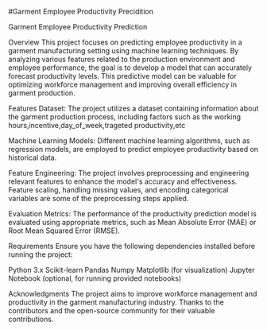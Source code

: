 #Garment Employee Productivity Precidition

Garment Employee Productivity Prediction

Overview
This project focuses on predicting employee productivity in a garment manufacturing setting using machine learning techniques. By analyzing various features related to the production environment and employee performance, the goal is to develop a model that can accurately forecast productivity levels. This predictive model can be valuable for optimizing workforce management and improving overall efficiency in garment production.

Features
Dataset: The project utilizes a dataset containing information about the garment production process, including factors such as the working hours,incentive,day_of_week,trageted productivity,etc

Machine Learning Models: Different machine learning algorithms, such as regression models, are employed to predict employee productivity based on historical data.

Feature Engineering: The project involves preprocessing and engineering relevant features to enhance the model's accuracy and effectiveness. Feature scaling, handling missing values, and encoding categorical variables are some of the preprocessing steps applied.

Evaluation Metrics: The performance of the productivity prediction model is evaluated using appropriate metrics, such as Mean Absolute Error (MAE) or Root Mean Squared Error (RMSE).

Requirements
Ensure you have the following dependencies installed before running the project:

Python 3.x
Scikit-learn
Pandas
Numpy
Matplotlib (for visualization)
Jupyter Notebook (optional, for running provided notebooks)

Acknowledgments
The project aims to improve workforce management and productivity in the garment manufacturing industry.
Thanks to the contributors and the open-source community for their valuable contributions.
